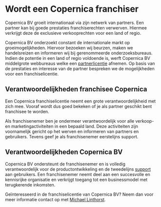 # Wordt een Copernica franchiser

Copernica BV groeit internationaal via zijn netwerk van partners. Een
partner kan bij goede prestaties franchiserechten verwerven. Hiermee
verkrijgt deze de exclusieve verkooprechten voor een land of regio.

Copernica BV onderzoekt constant de internationale markt op
groeimogelijkheden. Hiervoor bezoeken wij beurzen, maken we
handelsreizen en informeren wij bij gerenommeerde onderzoeksbureaus.
Indien de potentie in een land of regio voldoende is, werft Copernica BV
middelgrote webbureaus welke een
[partnerlicentie](http://www.copernica.com/nl/partners/5-manieren-om-inkomsten-te-genereren "Waarom een Partnerlicentie?")
afnemen. Op basis van de prestaties en interesse van de partner
bespreken we de mogelijkheden voor een franchiselicentie.

Verantwoordelijkheden franchisee Copernica
------------------------------------------

Een Copernica franchiselicentie neemt een grote verantwoordelijkheid met
zich mee. Vooraf wordt dus goed bekeken of je als partner geschikt bent
franchisee te worden.

Als franchisenemer ben je ondermeer verantwoordelijk voor alle verkoop-
en marketingactiviteiten in een bepaald land. Deze activiteiten zijn
voornamelijk gericht op het werven en informeren van partners en
gebruikers. Tevens geef je als franchisenemer eerstelijns support.

Verantwoordelijkheden Copernica BV
----------------------------------

Copernica BV ondersteunt de franchisenemer en is volledig
verantwoordelijk voor de productontwikkeling en de tweedelijns
[support](http://www.copernica.com/nl/articles/ondersteuning "Ondersteuning")
aan gebruikers. Een franchisenemer neemt deel aan een succesvolle en
kennisrijke organisatie en verkrijgt toegang tot een businessmodel met
terugkerende inkomsten.

Geïnteresseerd in de franchiselicentie van Copernica BV? Neem dan voor
meer informatie contact op met [Michael
Linthorst](mailto:michael.linthorst@copernica.com?subject=Interesse%20in%20Franchiselicentie "Neem contact op met Michael Linthorst").
